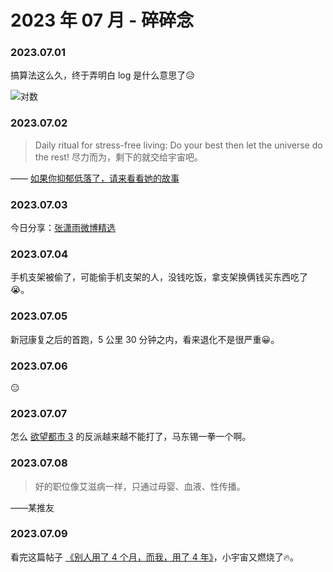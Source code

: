 # 2023 年 07 月 - 碎碎念


### 2023.07.01
搞算法这么久，终于弄明白 log 是什么意思了😥

![对数](https://miasanmia.oss-cn-beijing.aliyuncs.com/picture/2023/07/02/d2d45da0-187a-11ee-be56-0242ac120002.png)

### 2023.07.02
> Daily ritual for stress-free living: Do your best then let the universe do the rest!
> 尽力而为，剩下的就交给宇宙吧。

—— [如果你抑郁低落了，请来看看她的故事](https://mp.weixin.qq.com/s/aJbxgIXZaiPA5LtfdyoKeQ)

### 2023.07.03
今日分享：[张潇雨微博精选](https://rili.zxy.wiki/)

### 2023.07.04
手机支架被偷了，可能偷手机支架的人，没钱吃饭，拿支架换俩钱买东西吃了😭。

### 2023.07.05
新冠康复之后的首跑，5 公里 30 分钟之内，看来退化不是很严重😀。

### 2023.07.06
😑

### 2023.07.07
怎么 [欲望都市 3](https://czzy.pro/movie/2925.html) 的反派越来越不能打了，马东锡一拳一个啊。

### 2023.07.08
> 好的职位像艾滋病一样，只通过母婴、血液、性传播。

——某推友

### 2023.07.09
看完这篇帖子 [《别人用了 4 个月，而我，用了 4 年》](https://leetcode.cn/circle/discuss/vH1sJ2/)，小宇宙又燃烧了🔥。
